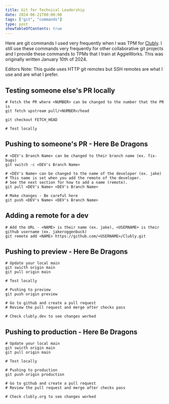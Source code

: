 ```yaml
---
title: Git for Technical Leadership
date: 2024-06-21T00:00:00
tags: ["git", "commands"]
type: post
showTableOfContents: true
---
```


Here are git commands I used very frequently when I was TPM for [Clubly](https://clubly.org). I still use these commands very frequently for other collaborative git projects and I provide these commands to TPMs that I train at AggieWorks. This was originally written January 10th of 2024.

Editors Note: This guide uses HTTP git remotes but SSH remotes are what I use and are what I prefer.

## Testing someone else's PR locally

```
# Fetch the PR where <NUMBER> can be changed to the number that the PR is
git fetch upstream pull/<NUMBER>/head

git checkout FETCH_HEAD

# Test locally
```

## Pushing to someone's PR - Here Be Dragons

```
# <DEV's Branch Name> can be changed to their branch name (ex. fix-bugs)
git switch -c <DEV's Branch Name>

# <DEV's Name> can be changed to the name of the developer (ex. jake)
# This name is set when you add the remote of the developer.
# See the next section for how to add a name (remote).
git pull <DEV's Name> <DEV's Branch Name>

# Make changes - Be careful here
git push <DEV's Name> <DEV's Branch Name>
```

## Adding a remote for a dev

```
# Add the URL - <NAME> is their name (ex. jake), <USERNAME> is their github username (ex. jakeroggenbuck)
git remote add <NAME> https://github.com/<USERNAME>/Clubly.git
```

## Pushing to preview - Here Be Dragons

```
# Update your local main
git swicth origin main
git pull origin main

# Test locally

# Pushing to preview
git push origin preview

# Go to github and create a pull request
# Review the pull request and merge after checks pass

# Check clubly.dev to see changes worked
```

## Pushing to production - Here Be Dragons
```
# Update your local main
git swicth origin main
git pull origin main

# Test locally

# Pushing to production
git push origin production

# Go to github and create a pull request
# Review the pull request and merge after checks pass

# Check clubly.org to see changes worked
```
